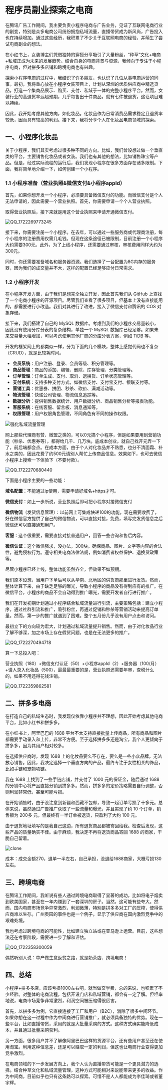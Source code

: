 # 程序员副业探索之电商

在腾讯广告工作期间，我主要负责小程序电商与广告业务，见证了互联网电商行业的剧变，特别是众多电商公司纷纷拥抱私域流量，直播带货成为新风尚，广告投入也在持续增加。通过这些经历，我积累了不少关于互联网电商的经验，并萌生了尝试电商副业的想法。

在小红书上，女装博主们凭借独特的穿搭分享吸引了大量粉丝，“种草”文化+电商+私域正成为未来的发展趋势。结合自身的电商背景与资源，我倾向于专注于小程序电商，但对拼多多店铺和跨境电商也有兴趣。

探索小程序电商的过程中，我结识了许多朋友，也认识了几位从事电商运营的同事。最初，我将重心放在小程序女装项目上，计划从深圳的优质供应商中精选货品，打造一个集商品展示、购买、支付、私域于一体的完整小程序平台。然而，女装行业的高退货率远超预期，几乎每售出十件商品，就有七件被退货，这让项目难以持续。

因此，我开始考虑其他方向，如化妆品。化妆品作为日常消费品需求稳定且退货率较低，因而具有较高的利润。接下来，我将分享个人在化妆品电商领域的探索。



## 一、小程序化妆品

关于小程序，我们其实考虑过很多种不同的方向。比如，我们曾设想过做一个垂直类的平台，主要销售化妆品或者女装。我们也有其他的想法，比如销售珠宝等产品。但是，经过实际流程的运行后，我们发现小程序在很多方面存在诸多限制。下面，我将简单地介绍一下，如何创建一个小程序。

### 1.1 小程序准备（营业执照&微信支付&小程序appId）

首先，如果你想开发一个小程序，必须要具备微信支付的功能。而微信支付是个人无法申请的，因此需要一个营业执照。首先，你需要申请一个个人营业执照。

取得营业执照后，接下来就是用这个营业执照来申请开通微信支付。

![QQ_1722269773245](https://github-images.wenzhihuai.com/test/QQ_1722269773245.png)



接下来，你需要注册一个小程序。在去年，可以通过一些服务商或代理商注册，每个小程序的注册费用仅需几毛钱。但现在这条途径已被限制，目前注册一个小程序大约需要300元。此外，为了上线小程序，还需要通过审核，审核费用同样大约为300元。

同时，你还需要准备域名和服务器资源。我们选择了一台配置为8G内存的服务器，因为我们的成交量并不大，这样的配置已经足够应付日常需求。

### 1.2 小程序开发

在小程序开发方面，由于我们是想完全独立开发，因此首先我们从 GitHub 上查找了一个电商小程序的开源项目。尽管我们查看了很多项目，但基本上没有直接能用的，都需要进行小改造。我们对其进行了改进，接入了微信支付和腾讯的 COS 对象存储。

接下来，我们搭建了自己的 MySQL 数据库。考虑到我们的小程序交易量较小，因此没有使用分库分表的复杂结构，单独一个 MySQL 数据库已经足够。如果未来交易量大幅增加，可以考虑使用其他厂商的分库分表方案，例如 TiDB 等。

开发的框架网上的都类似一样，分为下面的几个模块，整体上感觉代码也不复杂（CRUD），就是比较耗时间。

- **会员系统**：用户注册、登录、会员等级、积分管理等。
- **商品管理**：商品的添加、编辑、删除、库存管理、分类管理等。
- **订单管理**：订单生成、支付、取消、退换货、订单状态管理等。
- **支付系统**：支持多种支付方式，如微信支付、支付宝支付、银联支付等。
- **营销工具**：优惠券、拼团、秒杀、砍价、满减活动等。
- **物流管理**：快递公司管理、物流信息追踪等。
- **数据分析**：提供销售数据统计、用户数据分析、商品销售分析等报表功能。
- **客服系统**：在线客服、留言板、消息通知等。
- **权限管理**：用户权限角色管理，不同角色有不同的操作权限。

![强化私域流量管理](https://github-images.wenzhihuai.com/test/pro_section3_content.png)

网上那些代理商有赞、微盟之类的，可以0元搞个小程序，但是如果要用到营销功能（秒杀、优惠券等），都得给几千、几万块。底成本创业，就自己找开元弄一下了，前后端都会点。在成本方面，由于个人对化妆品并不熟悉，也分不清面霜、补水之类的，因此花费了约500元请别人帮忙上传商品信息。效果如下，也可去微信小程序上搜索一下体验下（不要付款）。

![QQ_1722270680440](https://github-images.wenzhihuai.com/test/QQ_1722270680440.png)

下面是小程序主要的一些功能：

**域名配置**：不能通过ip使用，需要申请好域名+https才可。

**微信支付**：如上一步所说，营业执照后即可把小程序对接微信支付

**微信物流**（发货信息管理）：以前网上可集成快递100的功能，现在需要收费了，好在微信官方提供了自己的微信物流，可以直接对接，免费，填写完发货信息之后微信还可以直接通知用户。

**客服**：这个很重要，需要直接对接普通用户，回答一些咨询和售后内容。

**微信认证**：这个微信强求，没办法，300块。确保商品、图片、文字等内容的合法性，避免侵权行为。遵守相关电商法律法规，例如消费者权益保护、退换货政策等。

尽管小程序已经上线，整体功能虽然齐全，但效果不如预期。

我们原本设想，当用户下单后可以从华南、北地区的供货商那里进行发货。然而，整体计算下来，由于缺乏足够的曝光，导致小程序的商品没有得到应有的推广。在微信平台，小程序的商品不会自动得到推广曝光，需要开发者自行进行推广。

我们在开发初期计划通过小程序结合私域流量进行引流，主要策略包括：建立小程序，通过社群引流和推广，吸引粉丝，再通过促销和秒杀等营销活动来提高订单量。然而，第一步的推广就遇到了困难。整个五月份几乎没有用户点击和访问。

最初立下的方向较为宏大，计划通过私域流量提升销售。然而，由于对化妆品行业了解不够深，加之市场上存在假货问题，也是在无法更多的推广。

![QQ_1722270494718](https://github-images.wenzhihuai.com/test/QQ_1722270494718.png)

算一下总投入吧：

营业执照（180）+微信支付认证（50）+小程序appId（2）+服务器（100/月）+请人录入化妆品（500），最最最重要的是，营业执照还需要年审，查税什么的，如果不用还得花钱注销。

![QQ_1722359862581](https://github-images.wenzhihuai.com/test/QQ_1722359862581.png)

## 二、拼多多电商

在打造自己的私域生态时，我发现仅依靠小程序并不理想，因此开始考虑其他电商平台，比如小红书和拼多多。

在小红书上，阿里巴巴的 1688 平台不太支持直接批量上传商品，所有商品和图片都需要手动录入和上传，非常不方便。至于选择拼多多还是淘宝，我个人更倾向于拼多多，因为其用户相对较多。

在选择供应商时，发现 1688 上的化妆品要么不存在，要么是一些小众品牌，无法放心销售。因此，我决定选择一个垂直方向的产品，最终专注于女性相关的饰品，比如手链和宠物项链。

我在 1688 上找到了一些手链店铺，并支付了 1000 元的保证金，随后通过 1688 的分销中心将产品直接分销到拼多多。然而，拼多多的定价策略需要自行调整，否则利润非常低，甚至可能亏损。

在开始销售时，由于没注意到新疆和西藏不包邮，导致一起订单亏损了十多元。总体来说，虽然通过广告推广获取了一些流量和曝光，并且实现了约 10 个订单，销售额为 200多 元，但最终有一半订单被退货，只盈利了大约 100 元。

由于退货地址填写的是我自己这边，所有退货商品都被寄回给我。检查后发现，这些产品的质量确实不佳。由于麻烦，我决定不再将退货商品寄回 1688 的商家，干脆自己留着。

![clone](https://github-images.wenzhihuai.com/test/clone.png)

成本：成交金额270，退单一半左右，自己承担，没退给1688商家，大概亏损130左右。

## 三、跨境电商

在腾讯工作期间，我听说有些人通过跨境电商取得了显著的成功，比如将电子烟卖到欧美国家，甚至在一年内赚到了一套深圳的房子。当然，这可能有些夸大。然而，国内电商市场竞争异常激烈，利润微薄，特别是拼多多对工厂的压榨，使得供应商难以生存。广州奥园的事件也是一个例子，显示了供应商在国内激烈竞争中的艰难处境。

我也考虑过跨境电商的可能性，比如建立独立站或在亚马逊上运营。目前，这些想法还在考察阶段，需要进一步了解和评估。

![QQ_1722358300059](https://github-images.wenzhihuai.com/test/QQ_1722358300059.png)

偶然听别人说：中产做生意返贫之路，就是奶茶店、跨境电商！



## 四、总结

小程序+拼多多店，应该亏损1000左右吧，就当做交学费，总的来说，也积累了不少经验。对整体的电商流程，包括开设门店和私域营销，都会有一定了解。但坦率地说，电商市场竞争非常激烈，利润空间被压缩得很厉害。

首先，以拼多多为例，它直接连接了工厂和用户（B2C），消除了很多中间环节。如果你想在这一过程中作为中间商进行营销推广，就必须具备独特的优势。现在一些平台，比如直播带货，采用的就是大批量采购的方式。这种方式确实能降低成本，并且通过批量采购获利。

另一方面，很多用户并不了解像阿里巴巴这样的货源平台，还有些用户甚至还在使用淘宝。利用这种信息差，还是可以赚取一定的利润，但这也让电商行业变得更加竞争激烈。

在电商领域的下一步发展方向上，我个人认为直播带货可能是一个更具潜力的选择。结合种草文化和私域流量管理，这种方式可能相对来说能带来更多的收益。作为中间商，目前似乎也只有这条路可以探索。可惜不是人人都能成为李佳琦或者董宇辉。










